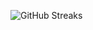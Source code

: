 ![GitHub Streaks](https://github-streaks-mqc9.onrender.com/streak/happilli/image?theme=midnight&cache_bust=1743712471&lang=ja)
